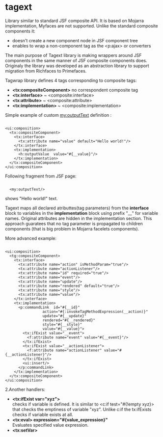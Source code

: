 tagext
================

Library similar to standard JSF composite API. It is based on Mojarra implementation, Myfaces are not supported. Unlike the standard composite components it:

<ul>
  <li>doesn't create a new component node in JSF component tree</li>
  <li>enables to wrap a non-component tag as the &lt;p:ajax&gt; or converters</li>
</ul>

The main purpose of Tagext library is making wrappers around JSF components in the same manner of JSF composite components does. Originaly the library was developed as an abstraction library to support migration from Richfaces to Primefaces. 

Tagwrap library defines 4 tags corresponding to composite tags:

<ul>
  <li><b>&lt;tx:compositeComponent&gt;</b> no correspondent composite tag</li>
  <li><b>&lt;tx:interface&gt;</b> ~ &lt;composite:interface&gt;</li>
  <li><b>&lt;tx:attribute&gt;</b> ~ &lt;composite:attribute&gt;</li>
  <li><b>&lt;tx:implementation&gt;</b> ~ &lt;composite:implementation&gt;</li>
</ul>

Simple example of custom <my:outputText> definition :

<pre><code>
&lt;ui:composition&gt;
  &lt;tx:compositeComponent&gt;
    &lt;tx:interface&gt;
      &lt;tx:attribute name="value" default="Hello world!"/&gt;
    &lt;/tx:interface&gt;
    &lt;tx:implementation&gt;
      &lt;h:outputValue  value="#{__value}"/&gt;
    &lt;/tx:implementation&gt;
  &lt;/tx:compositeComponent&gt;
&lt;/ui:composition&gt;
</code></pre>

Following fragment from JSF page:

<pre><code>
  &lt;my:outputText/&gt;
</code></pre>

shows "Hello world!" text. 

Tagext maps all declared atributtes(tag parameters) from the <b>interface</b> block to variables in the <b>implementation</b> block using prefix "__" for variable names. Original attributes are hidden in the implementation section. This approach guaratees that no tag parameter is propagated to children components (that is big problem in Mojarra facelets components).

More advanced example:

<pre><code>
&lt;ui:composition&gt;
  &lt;tg:compositeComponent&gt;
    &lt;tx:interface&gt;
      &lt;tx:attribute name="action" isMethodParam="true"/&gt;
      &lt;tx:attribute name="actionListener"/&gt;
      &lt;tx:attribute name="id" required="true"/&gt;
      &lt;tx:attribute name="event"/&gt;
      &lt;tx:attribute name="update"/&gt;
      &lt;tx:attribute name="rendered" default="true"/&gt;
      &lt;tx:attribute name="style"/&gt;
      &lt;tx:attribute name="value"/&gt;
    &lt;/tx:interface&gt;
    &lt;tx:implementation&gt;
      &lt;p:commandLink  id="#{__id}"
                 action="#{:invokeTagMethodExpression(__action)}"
                 update="#{__update}"
                 rendered="#{__rendered}"
                 style="#{__style}"
                 value="#{__value}"&gt;
        &lt;tx:ifExist value="__event"&gt;
          &lt;f:attribute name="event" value="#{__event}"/&gt;
        &lt;/tx:ifExist&gt;
        &lt;tx:ifExist value="__actionListener"&gt;
          &lt;f:attribute name="actionListener" value="#{__actionListener}"/&gt;
        &lt;/tx:ifExist&gt;
        &lt;ui:insert/&gt;
      &lt;/p:commandLink&gt;
    &lt;/tx:implementation&gt;
  &lt;/tx:compositeComponent&gt;
&lt;/ui:composition&gt;
</code></pre>


2.Another handlers:
<ul>
  <li><b>&lt;tx:ifExist var="xyz"&gt;</b></li> checks if variable is defined. It is similar to &lt;c:if test="#{!empty xyz}&gt; that checks the emptiness of variable "xyz".  Unlike c:if the tx:ifExists checks if variable exists at all.
  <li><b>&lt;tx:eval&gt; expression="#{value_expression}"</b></li> Evaluates specified value expression.
  <li><b>&lt;tx:setVar&gt;</b></li>
</ul>
